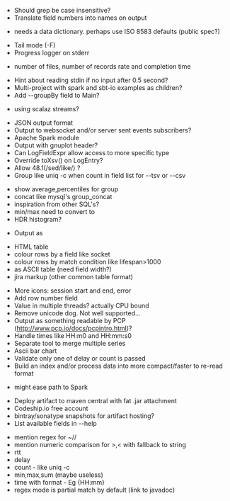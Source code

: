 * Should grep be case insensitive?
* Translate field numbers into names on output
 - needs a data dictionary. perhaps use ISO 8583 defaults (public spec?)
* Tail mode (-F)
* Progress logger on stderr
 - number of files, number of records rate and completion time
* Hint about reading stdin if no input after 0.5 second?
* Multi-project with spark and sbt-io examples as children?
* Add --groupBy field to Main?
 - using scalaz streams?
* JSON output format
* Output to websocket and/or server sent events subscribers?
* Apache Spark module
* Output with gnuplot header?
* Can LogFieldExpr allow access to more specific type
 * Override toXsv() on LogEntry?
* Allow 48.1(/sed/like/) ?
* Group like uniq -c when count in field list for --tsv or --csv
 - show average,percentiles for group
 - concat like mysql's group_concat
 - inspiration from other SQL's?
 - min/max need to convert to
 - HDR histogram?
* Output as
 - HTML table
  - colour rows by a field like socket
  - colour rows by match condition like lifespan>1000
 - as ASCII table (need field width?)
 - jira markup (other common table format)
* More icons: session start and end, error
* Add row number field
* Value in multiple threads? actually CPU bound
* Remove unicode dog. Not well supported...
* Output as something readable by PCP (http://www.pcp.io/docs/pcpintro.html)?
* Handle times like HH:m0 and HH:mm:s0
* Separate tool to merge multiple series
* Ascii bar chart
* Validate only one of delay or count is passed
* Build an index and/or process data into more compact/faster to re-read format
 - might ease path to Spark

* Deploy artifact to maven central with fat .jar attachment
* Codeship.io free account
* bintray/sonatype snapshots for artifact hosting?
* List available fields in --help
 - mention regex for ~//
 - mention numeric comparison for >,< with fallback to string
 - rtt
 - delay
 - count - like uniq -c
 - min,max,sum (maybe useless)
 - time with format - Eg {HH:mm}
 - regex mode is partial match by default (link to javadoc)
